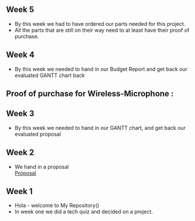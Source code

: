 

## Week 5
* By this week we had to have ordered our parts needed for this project. 
* All the parts that are still on their way need to at least have their proof of purchase.

## Week 4
* By this week we needed to hand in our Budget Report and get back our evaluated GANTT chart back

## Proof of purchase for Wireless-Microphone :

## Week 3
* By this week we needed to hand in our GANTT chart, and get back our evaluated proposal

## Week 2
* We hand in a proposal <br>
[Proposal](https://github.com/PRana02/Wireless-Microphone/blob/master/ProposalContent.xlsx)

## Week 1
* Hola - welcome to My Repository()
* In week one we did a tech quiz and decided on a project.

